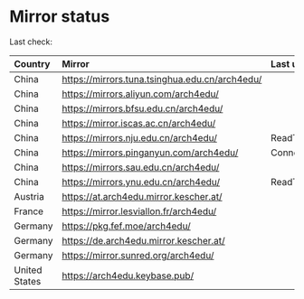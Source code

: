 <script src="./time.js"></script>
# Mirror status
Last check: <script type="text/javascript">localize(1674292647.3737707);</script>

|Country|Mirror|Last update|
|:------|:-----|:----------|
|China|https://mirrors.tuna.tsinghua.edu.cn/arch4edu/|<script type="text/javascript">localize(1674283283);</script>|
|China|https://mirrors.aliyun.com/arch4edu/|<script type="text/javascript">localize(1674239681);</script>|
|China|https://mirrors.bfsu.edu.cn/arch4edu/|<script type="text/javascript">localize(1674239681);</script>|
|China|https://mirror.iscas.ac.cn/arch4edu/|<script type="text/javascript">localize(1674283283);</script>|
|China|https://mirrors.nju.edu.cn/arch4edu/|ReadTimeout|
|China|https://mirrors.pinganyun.com/arch4edu/|ConnectionError|
|China|https://mirrors.sau.edu.cn/arch4edu/|<script type="text/javascript">localize(1673850842);</script>|
|China|https://mirrors.ynu.edu.cn/arch4edu/|ReadTimeout|
|Austria|https://at.arch4edu.mirror.kescher.at/|<script type="text/javascript">localize(1674239681);</script>|
|France|https://mirror.lesviallon.fr/arch4edu/|<script type="text/javascript">localize(1674153500);</script>|
|Germany|https://pkg.fef.moe/arch4edu/|<script type="text/javascript">localize(1674239681);</script>|
|Germany|https://de.arch4edu.mirror.kescher.at/|<script type="text/javascript">localize(1674239681);</script>|
|Germany|https://mirror.sunred.org/arch4edu/|<script type="text/javascript">localize(1674239681);</script>|
|United States|https://arch4edu.keybase.pub/|<script type="text/javascript">localize(1674239681);</script>|

<script src="./tablefilter/tablefilter.js"></script>
<script src="./table.js"></script>